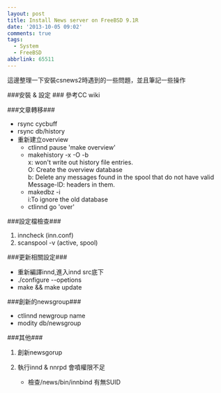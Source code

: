 ```yaml
---
layout: post
title: Install News server on FreeBSD 9.1R
date: '2013-10-05 09:02'
comments: true
tags:
  - System
  - FreeBSD
abbrlink: 65511
---
```

這邊整理一下安裝csnews2時遇到的一些問題，並且筆記一些操作

###安裝 & 設定 ###
參考CC wiki
<!--more-->

###文章轉移###

- rsync cycbuff
- rsync db/history
- 重新建立overview
	- ctlinnd pause 'make overview'
	- makehistory -x -O -b   
  	 x: won't write out history file entries.  
     O: Create the overview database  
     b: Delete any messages found in the spool that do not have valid Message-ID: headers in them. 
   - makedbz -i  
     i:To ignore the old database  
  - ctlinnd go 'over'

###設定檔檢查###

1. inncheck  (inn.conf)
2. scanspool -v (active, spool)

###更新相關設定###

- 重新編譯innd,進入innd src底下
- ./configure --opetions
- make && make update

###創新的newsgroup###

- ctlinnd newgroup name
- modity db/newsgroup


###其他###

1. 創新newsgorup


1. 執行innd & nnrpd 會噴權限不足
	 - 檢查/news/bin/innbind 有無SUID
